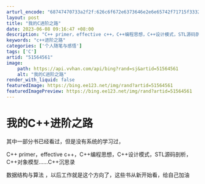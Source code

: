 ```yaml
---
arturl_encode: "68747470733a2f2f:626c6f672e6373646e2e6e65742f71715f3332343933313839:2f61727469636c652f64657461696c732f3531353634353631"
layout: post
title: "我的C进阶之路"
date: 2023-06-08 09:16:47 +08:00
description: "C++ primer，effective c++，C++编程思想，C++设计模式，STL源码剖析，C"
keywords: "c++进阶之路"
categories: ['个人随笔与感悟']
tags: ['C']
artid: "51564561"
image:
    path: https://api.vvhan.com/api/bing?rand=sj&artid=51564561
    alt: "我的C进阶之路"
render_with_liquid: false
featuredImage: https://bing.ee123.net/img/rand?artid=51564561
featuredImagePreview: https://bing.ee123.net/img/rand?artid=51564561
---
```


# 我的C++进阶之路

其中一部分书已经看过，但是没有系统的学习过，
  
C++ primer，effective c++，C++编程思想，C++设计模式，STL源码剖析，C++对象模型……C++沉思录
  
数据结构与算法 ，以后工作就是这个方向了，这些书从新开始看，给自己加油